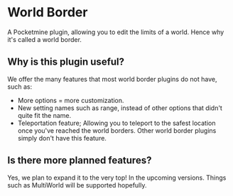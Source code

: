 # World Border
A Pocketmine plugin, allowing you to edit the limits of a world. Hence why it's called a world border.

## Why is this plugin useful?
We offer the many features that most world border plugins do not have, such as: 
- More options = more customization. 
- New setting names such as range, instead of other options that didn't quite fit the name.
- Teleportation feature; Allowing you to teleport to the safest location once you've reached the world borders. Other world border plugins simply don't have this feature.

## Is there more planned features?
Yes, we plan to expand it to the very top! In the upcoming versions. Things such as MultiWorld will be supported hopefully.


